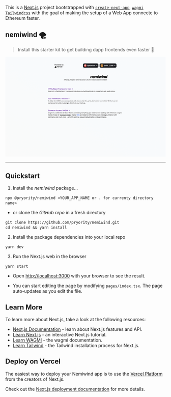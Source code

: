 This is a [Next.js](https://nextjs.org/) project bootstrapped with [`create-next-app`](https://github.com/vercel/next.js/tree/canary/packages/create-next-app), [`wagmi`](https://wagmi.sh/) [`Tailwindcss`](https://tailwindcss.com/docs/guides/nextjs) with the goal of making the setup of a Web App connecte to Ethereum faster.

## nemiwind 🌪

> Install this starter kit to get building dapp frontends even faster 💨

![Demo 1](./nemiwind-demo.png)

---

## Quickstart

1. Install the *nemiwind* package...

```
npx @pryority/nemiwind <YOUR_APP_NAME or . for currenty directory name>
```
- or clone the *GitHub repo* in a fresh directory
```
git clone https://github.com/pryority/nemiwind.git
cd nemiwind && yarn install
```

2. Install the package dependencies into your local repo

```
yarn dev
```

3. Run the Next.js web in the browser

```
yarn start
```
- Open [http://localhost:3000](http://localhost:3000) with your browser to see the result.

- You can start editing the page by modifying `pages/index.tsx`. The page auto-updates as you edit the file.

## Learn More

To learn more about Next.js, take a look at the following resources:

- [Next.js Documentation](https://nextjs.org/docs) - learn about Next.js features and API.
- [Learn Next.js](https://nextjs.org/learn) - an interactive Next.js tutorial.
- [Learn WAGMI](https://wagmi.sh/) - the wagmi documentation.
- [Learn Tailwind](https://tailwindcss.com/docs/guides/nextjs) - the Tailwind installation process for Next.js.

## Deploy on Vercel

The easiest way to deploy your Nemiwind app is to use the [Vercel Platform](https://vercel.com/new?utm_medium=default-template&filter=next.js&utm_source=create-next-app&utm_campaign=create-next-app-readme) from the creators of Next.js.

Check out the [Next.js deployment documentation](https://nextjs.org/docs/deployment) for more details.
